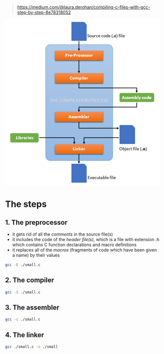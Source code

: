 

> https://medium.com/@laura.derohan/compiling-c-files-with-gcc-step-by-step-8e78318052


![](./compiling-c-files.assets/gcc.png)


# The steps

## 1. The preprocessor

- it gets rid of all the _comments_ in the source file(s)
- it includes the code of the _header file(s)_, which is a file with extension .h which contains C function declarations and macro definitions
- it replaces all of the _macros_ (fragments of code which have been given a name) by their values

```bash
gcc -E ./small.c
```


## 2. The compiler

```bash
gcc -S ./small.c
```

## 3. The assembler

```bash
gcc -c ./small.c
```

## 4. The linker

```bash
gcc ./small.c -o ./small
```
